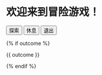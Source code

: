 <!DOCTYPE html>
<html lang="zh">
<head>
    <meta charset="UTF-8">
    <meta name="viewport" content="width=device-width, initial-scale=1.0">
    <title>冒险游戏</title>
</head>
<body>
    <h1>欢迎来到冒险游戏！</h1>
    <form method="POST" action="/action">
        <button name="choice" value="explore">探索</button>
        <button name="choice" value="rest">休息</button>
        <button name="choice" value="exit">退出</button>
    </form>
    {% if outcome %}
        <p>{{ outcome }}</p>
    {% endif %}
</body>
</html>
